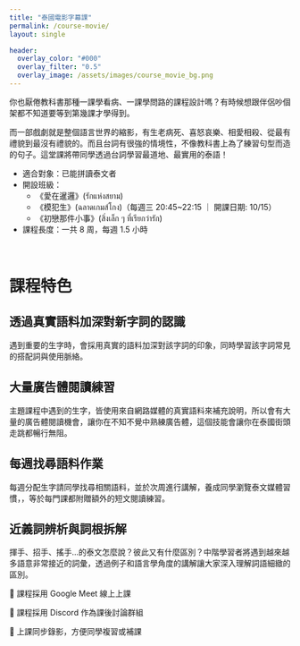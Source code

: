 ```yaml
---
title: "泰國電影字幕課"
permalink: /course-movie/
layout: single

header:
  overlay_color: "#000"
  overlay_filter: "0.5"
  overlay_image: /assets/images/course_movie_bg.png
---
```



你也厭倦教科書那種一課學看病、一課學問路的課程設計嗎？有時候想跟伴侶吵個架都不知道要等到第幾課才學得到。

而一部戲劇就是整個語言世界的縮影，有生老病死、喜怒哀樂、相愛相殺、從最有禮貌到最沒有禮貌的。而且台詞有很強的情境性，不像教科書上為了練習句型而造的句子。這堂課將帶同學透過台詞學習最道地、最實用的泰語！


* 適合對象：已能拼讀泰文者
* 開設班級：
  * 《愛在暹邏》(รักแห่งสยาม)
  * 《模犯生》(ฉลาดเกมส์โกง)（每週三 20:45~22:15 ｜ 開課日期: 10/15）
  * 《初戀那件小事》(สิ่งเล็ก ๆ ที่เรียกว่ารัก)
* 課程長度：一共 8 周，每週 1.5 小時


<br>

# 課程特色

## 透過真實語料加深對新字詞的認識

遇到重要的生字時，會採用真實的語料加深對該字詞的印象，同時學習該字詞常見的搭配詞與使用脈絡。

## 大量廣告體閱讀練習

主題課程中遇到的生字，皆使用來自網路媒體的真實語料來補充說明，所以會有大量的廣告體閱讀機會，讓你在不知不覺中熟練廣告體，這個技能會讓你在泰國街頭走跳都暢行無阻。

## 每週找尋語料作業

每週分配生字請同學找尋相關語料，並於次周進行講解，養成同學瀏覽泰文媒體習慣，，等於每門課都附贈額外的短文閱讀練習。

## 近義詞辨析與詞根拆解

揮手、招手、搖手...的泰文怎麼說？彼此又有什麼區別？中階學習者將遇到越來越多語意非常接近的詞彙，透過例子和語言學角度的講解讓大家深入理解詞語細緻的區別。


<div class="notice">
 <p>🎈 課程採用 Google Meet 線上上課</p>
<p>🎈 課程採用 Discord 作為課後討論群組</p>
    <p>🎈 上課同步錄影，方便同學複習或補課</p>
</div>
